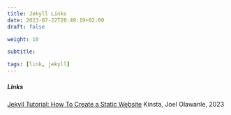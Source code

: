 ```yaml
---
title: Jekyll Links
date: 2023-07-22T20:49:19+02:00
draft: false

weight: 10

subtitle: 

tags: [link, jekyll]
---
```


##### Links

[Jekyll Tutorial: How To Create a Static Website](https://kinsta.com/blog/jekyll-static-site/) Kinsta, Joel Olawanle, 2023 <br>


<!--
[]() <br>
-->